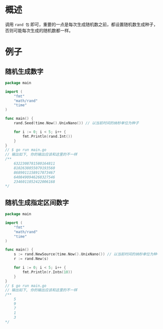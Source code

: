 # 概述
调用 `rand 包` 即可，重要的一点是每次生成随机数之前，都设置随机数生成种子，否则可能每次生成的随机数都一样。

# 例子

## 随机生成数字
```go
package main

import (
	"fmt"
	"math/rand"
	"time"
)

func main() {
	rand.Seed(time.Now().UnixNano()) // 以当前时间的纳秒单位为种子

	for i := 0; i < 5; i++ {
		fmt.Println(rand.Int())
	}
}
// $ go run main.go
// 输出如下, 你的输出应该和这里的不一样
/**
    6322308781580164811
    8102638055079193560
    8689011158917073467
    6408490946268327546
    2346011052422006168
*/
```

## 随机生成指定区间数字
```go
package main

import (
	"fmt"
	"math/rand"
	"time"
)

func main() {
	s := rand.NewSource(time.Now().UnixNano()) // 以当前时间的纳秒单位为种子
	r := rand.New(s)

	for i := 0; i < 5; i++ {
		fmt.Println(r.Intn(10))
	}
}
// $ go run main.go
// 输出如下, 你的输出应该和这里的不一样
/**
    5
    9
    7
    1
    3
*/
```